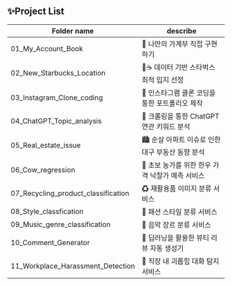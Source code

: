 ## ✨Project List

| Folder name | describe |
| --- | --- |
| 01_My_Account_Book | 📕 나만의 가계부 직접 구현하기 |
| 02_New_Starbucks_Location | 💚☕ 데이터 기반 스타벅스 최적 입지 선정 |
| 03_Instagram_Clone_coding | 🎀 인스타그램 클론 코딩을 통한 포트폴리오 제작 |
| 04_ChatGPT_Topic_analysis | 🔎 크롤링을 통한 ChatGPT 연관 키워드 분석 |
| 05_Real_estate_issue | 🏙 순살 아파트 이슈로 인한 대구 부동산 동향 분석 |
| 06_Cow_regression | 🍖 초보 농가를 위한 한우 가격 낙찰가 예측 서비스 |
| 07_Recycling_product_classification | ♻ 재활용품 이미지 분류 서비스 |
| 08_Style_classfication | 👕 패션 스타일 분류 서비스 |
| 09_Music_genre_classification | 🎹 음악 장르 분류 서비스 |
| 10_Comment_Generator | 💄 딥러닝을 활용한 뷰티 리뷰 자동 생성기 |
| 11_Workplace_Harassment_Detection | 💢 직장 내 괴롭힘 대화 탐지 서비스 |
